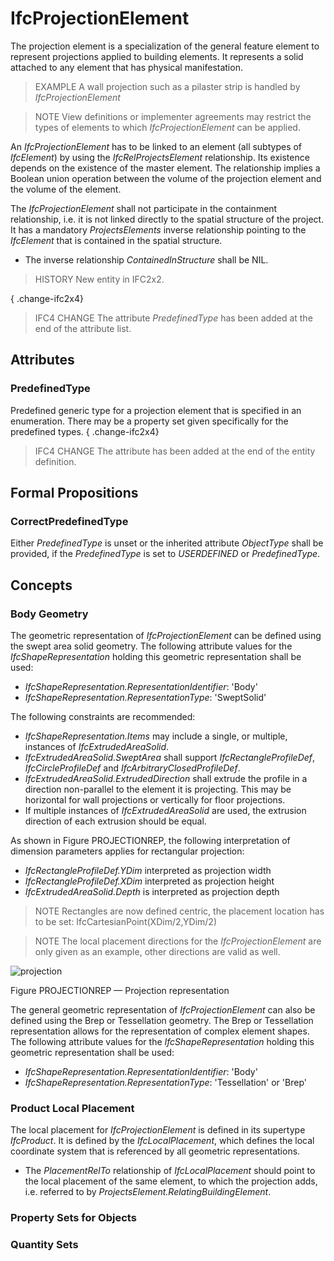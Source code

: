 # IfcProjectionElement

The projection element is a specialization of the general feature element to represent projections applied to building elements. It represents a solid attached to any element that has physical manifestation.

> EXAMPLE A wall projection such as a pilaster strip is handled by _IfcProjectionElement_

> NOTE View definitions or implementer agreements may restrict the types of elements to which _IfcProjectionElement_ can be applied.

An _IfcProjectionElement_ has to be linked to an element (all subtypes of _IfcElement_) by using the _IfcRelProjectsElement_ relationship. Its existence depends on the existence of the master element. The relationship implies a Boolean union operation between the volume of the projection element and the volume of the element.

The _IfcProjectionElement_ shall not participate in the containment relationship, i.e. it is not linked directly to the spatial structure of the project. It has a mandatory _ProjectsElements_ inverse relationship pointing to the _IfcElement_ that is contained in the spatial structure.

* The inverse relationship _ContainedInStructure_ shall be NIL.

> HISTORY New entity in IFC2x2.

{ .change-ifc2x4}
> IFC4 CHANGE The attribute _PredefinedType_ has been added at the end of the attribute list.

## Attributes

### PredefinedType
Predefined generic type for a projection element that is specified in an enumeration. There may be a property set given specifically for the predefined types.
{ .change-ifc2x4}
> IFC4 CHANGE The attribute has been added at the end of the entity definition.

## Formal Propositions

### CorrectPredefinedType
Either _PredefinedType_ is unset or the inherited attribute _ObjectType_ shall be provided, if the _PredefinedType_ is set to _USERDEFINED_ or _PredefinedType_.

## Concepts

### Body Geometry

The geometric representation of _IfcProjectionElement_ can be defined using the swept area solid geometry. The following attribute values for the _IfcShapeRepresentation_ holding this geometric representation shall be used:

* _IfcShapeRepresentation.RepresentationIdentifier_: 'Body'
* _IfcShapeRepresentation.RepresentationType_: 'SweptSolid'

The following constraints are recommended:

* _IfcShapeRepresentation.Items_ may include a single, or multiple, instances of _IfcExtrudedAreaSolid_.
* _IfcExtrudedAreaSolid.SweptArea_ shall support _IfcRectangleProfileDef_, _IfcCircleProfileDef_ and _IfcArbitraryClosedProfileDef_.
* _IfcExtrudedAreaSolid.ExtrudedDirection_ shall extrude the profile in a direction non-parallel to the element it is projecting. This may be horizontal for wall projections or vertically for floor projections.
* If multiple instances of _IfcExtrudedAreaSolid_ are used, the extrusion direction of each extrusion should be equal.

As shown in Figure PROJECTIONREP, the following interpretation of dimension parameters applies for rectangular projection:

* _IfcRectangleProfileDef.YDim_ interpreted as projection width
* _IfcRectangleProfileDef.XDim_ interpreted as projection height
* _IfcExtrudedAreaSolid.Depth_ is interpreted as projection depth

> NOTE Rectangles are now defined centric, the placement location has to be set: IfcCartesianPoint(XDim/2,YDim/2)

> NOTE The local placement directions for the _IfcProjectionElement_ are only given as an example, other directions are valid as well.

![projection](../../../../figures/ifcprojectionelement-layout1.png )

Figure PROJECTIONREP &mdash; Projection representation

The general geometric representation of _IfcProjectionElement_ can also be defined using the Brep or Tessellation geometry. The Brep or Tessellation representation allows for the representation of complex element shapes. The following attribute values for the _IfcShapeRepresentation_ holding this geometric representation shall be used:

* _IfcShapeRepresentation.RepresentationIdentifier_: 'Body'
* _IfcShapeRepresentation.RepresentationType_: 'Tessellation' or 'Brep'

### Product Local Placement

The local placement for _IfcProjectionElement_ is defined in its supertype _IfcProduct_. It is defined by the _IfcLocalPlacement_, which defines the local coordinate system that is referenced by all geometric representations.

* The _PlacementRelTo_ relationship of _IfcLocalPlacement_ should point to the local placement of the same element, to which the projection adds, i.e. referred to by _ProjectsElement.RelatingBuildingElement_.

### Property Sets for Objects



### Quantity Sets



